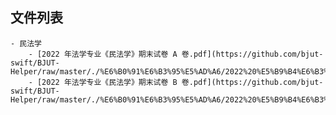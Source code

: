 

## 文件列表

    - 民法学
        - [2022 年法学专业《民法学》期末试卷 A 卷.pdf](https://github.com/bjut-swift/BJUT-Helper/raw/master/./%E6%B0%91%E6%B3%95%E5%AD%A6/2022%20%E5%B9%B4%E6%B3%95%E5%AD%A6%E4%B8%93%E4%B8%9A%E3%80%8A%E6%B0%91%E6%B3%95%E5%AD%A6%E3%80%8B%E6%9C%9F%E6%9C%AB%E8%AF%95%E5%8D%B7%20A%20%E5%8D%B7.pdf)
        - [2022 年法学专业《民法学》期末试卷 B 卷.pdf](https://github.com/bjut-swift/BJUT-Helper/raw/master/./%E6%B0%91%E6%B3%95%E5%AD%A6/2022%20%E5%B9%B4%E6%B3%95%E5%AD%A6%E4%B8%93%E4%B8%9A%E3%80%8A%E6%B0%91%E6%B3%95%E5%AD%A6%E3%80%8B%E6%9C%9F%E6%9C%AB%E8%AF%95%E5%8D%B7%20B%20%E5%8D%B7.pdf)
